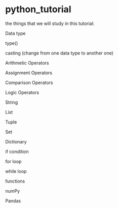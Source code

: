 # python_tutorial

the things that we will study in this tutorial:

Data type

type()

casting (change from one data type to another one)

Arithmetic Operators

Assignment Operators

Comparison Operators

Logic Operators

String

List

Tuple

Set

Dictionary 

if condition

for loop

while loop

functions

numPy

Pandas
